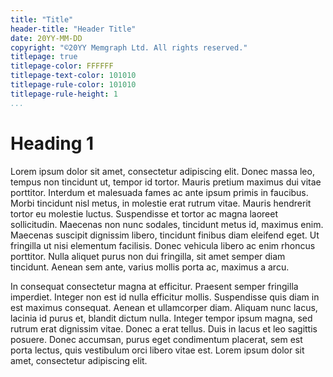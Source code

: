 ```yaml
---
title: "Title"
header-title: "Header Title"
date: 20YY-MM-DD
copyright: "©20YY Memgraph Ltd. All rights reserved."
titlepage: true
titlepage-color: FFFFFF
titlepage-text-color: 101010
titlepage-rule-color: 101010
titlepage-rule-height: 1
...
```


# Heading 1

Lorem ipsum dolor sit amet, consectetur adipiscing elit. Donec massa leo,
tempus non tincidunt ut, tempor id tortor. Mauris pretium maximus dui vitae
porttitor. Interdum et malesuada fames ac ante ipsum primis in faucibus. Morbi
tincidunt nisl metus, in molestie erat rutrum vitae. Mauris hendrerit tortor eu
molestie luctus. Suspendisse et tortor ac magna laoreet sollicitudin. Maecenas
non nunc sodales, tincidunt metus id, maximus enim. Maecenas suscipit dignissim
libero, tincidunt finibus diam eleifend eget. Ut fringilla ut nisi elementum
facilisis. Donec vehicula libero ac enim rhoncus porttitor. Nulla aliquet purus
non dui fringilla, sit amet semper diam tincidunt. Aenean sem ante, varius
mollis porta ac, maximus a arcu.

In consequat consectetur magna at efficitur. Praesent semper fringilla
imperdiet. Integer non est id nulla efficitur mollis. Suspendisse quis diam in
est maximus consequat. Aenean et ullamcorper diam. Aliquam nunc lacus, lacinia
id purus et, blandit dictum nulla. Integer tempor ipsum magna, sed rutrum erat
dignissim vitae. Donec a erat tellus. Duis in lacus et leo sagittis posuere.
Donec accumsan, purus eget condimentum placerat, sem est porta lectus, quis
vestibulum orci libero vitae est. Lorem ipsum dolor sit amet, consectetur
adipiscing elit.
